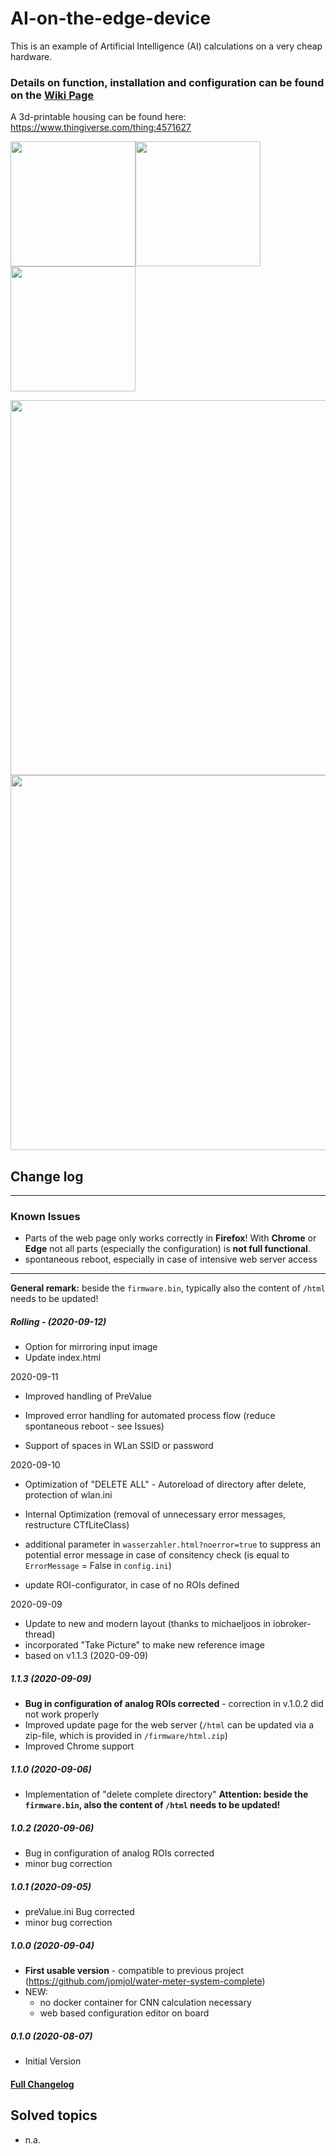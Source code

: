 # AI-on-the-edge-device

This is an example of Artificial Intelligence (AI) calculations on a very cheap hardware.

### Details on **function**, **installation** and **configuration** can be found on the **[Wiki Page](https://github.com/jomjol/AI-on-the-edge-device/wiki)**

A 3d-printable housing can be found here: https://www.thingiverse.com/thing:4571627

<img src="https://raw.githubusercontent.com/jomjol/AI-on-the-edge-device/master/images/watermeter_all.jpg" width="200"><img src="https://raw.githubusercontent.com/jomjol/AI-on-the-edge-device/master/images/main.jpg" width="200"><img src="https://raw.githubusercontent.com/jomjol/AI-on-the-edge-device/master/images/size.png" width="200"> 

<img src="https://raw.githubusercontent.com/jomjol/AI-on-the-edge-device/master/images/watermeter.jpg" width="600"> 
<img src="https://raw.githubusercontent.com/jomjol/AI-on-the-edge-device/master/images/edit_reference.jpg" width="600"> 

## Change log



------

### Known Issues

* Parts of the web page only works correctly in **Firefox**!
  With **Chrome** or **Edge** not all parts (especially the configuration) is **not full functional**.
* spontaneous reboot, especially in case of intensive web server access

------

**General remark:** beside the `firmware.bin`, typically also the content of `/html` needs to be updated!



##### Rolling - (2020-09-12)

* Option for mirroring input image
* Update index.html

2020-09-11

* Improved handling of PreValue

* Improved error handling for automated process flow (reduce spontaneous reboot - see Issues)

* Support of spaces in WLan SSID or password

2020-09-10

* Optimization of "DELETE ALL" - Autoreload of directory after delete, protection of wlan.ini

* Internal Optimization (removal of unnecessary error messages, restructure CTfLiteClass)

* additional parameter in `wasserzahler.html?noerror=true`  to suppress an potential error message in case of consitency check (is equal to `ErrorMessage` = False in `config.ini`)

* update ROI-configurator, in case of no ROIs defined

2020-09-09

* Update to new and modern layout (thanks to michaeljoos in iobroker-thread)
* incorporated "Take Picture" to make new reference image
* based on v1.1.3 (2020-09-09)



##### 1.1.3 (2020-09-09)

* **Bug in configuration of analog ROIs corrected** - correction in v.1.0.2 did not work properly
* Improved update page for the web server (`/html` can be updated via a zip-file, which is provided in `/firmware/html.zip`)
* Improved Chrome support

##### 1.1.0 (2020-09-06)

* Implementation of "delete complete directory"
  **Attention: beside the `firmware.bin`, also the content of `/html` needs to be updated!**



##### 1.0.2 (2020-09-06)

* Bug in configuration of analog ROIs corrected
* minor bug correction

##### 1.0.1 (2020-09-05)

* preValue.ini Bug corrected
* minor bug correction

##### 1.0.0 (2020-09-04)

* **First usable version** - compatible to previous project (https://github.com/jomjol/water-meter-system-complete)
* NEW: 
  * no docker container for CNN calculation necessary
  * web based configuration editor on board

##### 0.1.0 (2020-08-07)

* Initial Version


#### [Full Changelog](Changelog.md)



## Solved topics

* n.a.